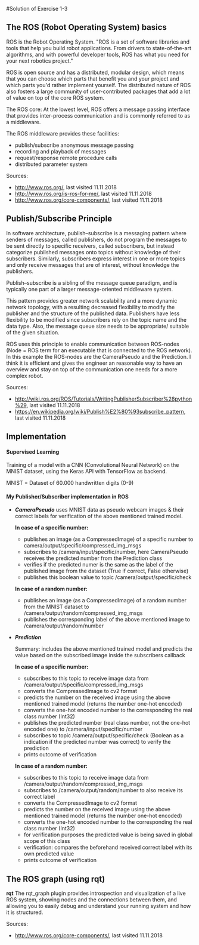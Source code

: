 #Solution of Exercise 1-3

## The ROS (Robot Operating System) basics 
ROS is the Robot Operating System. "ROS is a set of software libraries and tools that help 
you build robot applications. From drivers to state-of-the-art algorithms, and with powerful developer tools, ROS has 
what you need for your next robotics project."

ROS is open source and has a distributed, modular design, which means that you can choose which parts that benefit you and 
your project and which parts you'd rather implement yourself. The distributed nature of ROS also fosters a large 
community of user-contributed packages that add a lot of value on top of the core ROS system. 

The ROS core:
At the lowest level, ROS offers a message passing interface that provides inter-process communication and is commonly 
referred to as a middleware.

The ROS middleware provides these facilities:
   * publish/subscribe anonymous message passing
   * recording and playback of messages
   * request/response remote procedure calls
   * distributed parameter system 

Sources:
- http://www.ros.org/, last visited 11.11.2018
- http://www.ros.org/is-ros-for-me/, last visited 11.11.2018
- http://www.ros.org/core-components/, last visited 11.11.2018


## Publish/Subscribe Principle

In software architecture, publish–subscribe is a messaging pattern where senders of messages, called publishers, do not 
program the messages to be sent directly to specific receivers, called subscribers, but instead categorize published 
messages onto topics without knowledge of their subscribers. Similarly, subscribers express 
interest in one or more topics and only receive messages that are of interest, without knowledge the publishers.

Publish–subscribe is a sibling of the message queue paradigm, and is typically one part of a larger message-oriented 
middleware system.

This pattern provides greater network scalability and a more dynamic network topology, with a resulting decreased 
flexibility to modify the publisher and the structure of the published data.
Publishers have less flexibility to be modified since subscribers rely on the topic name and the data type. 
Also, the message queue size needs to be appropriate/ suitable of the given situation.

ROS uses this principle to enable communication between ROS-nodes 
(Node = ROS term for an executable that is connected to the ROS network).
In this example the ROS-nodes are the CameraPseudo and the Prediction.
I think it is efficient and gives the engineer an reasonable way to have an overview  and stay on top of the communication 
one needs for a more complex robot.

Sources: 
- http://wiki.ros.org/ROS/Tutorials/WritingPublisherSubscriber%28python%29, last visited 11.11.2018
- https://en.wikipedia.org/wiki/Publish%E2%80%93subscribe_pattern, last visited 11.11.2018


## Implementation
#### Supervised Learning
Training of a model with a CNN (Convolutional Neural Network) on the MNIST dataset, using the Keras API with TensorFlow as backend.

MNIST = Dataset of 60.000 handwritten digits (0-9)

#### My Publisher/Subscriber implementation in ROS
* **_CameraPseudo_** uses MNIST data as pseudo webcam images & their correct labels for verification of the above mentioned trained model.
     
    **In case of a specific number:**
    * publishes an image (as a CompressedImage) of a specific number to camera/output/specific/compressed_img_msgs
    * subscribes to /camera/input/specific/number, here CameraPseudo receives the predicted number from the Prediction class
    * verifies if the predicted numer is the same as the label of the published image from the dataset (True if correct, False otherwise)
    * publishes this boolean value to topic /camera/output/specific/check

    **In case of a random number:**
    * publishes an image (as a CompressedImage) of a random number from the MNIST dataset to /camera/output/random/compressed_img_msgs
    * publishes the corresponding label of the above mentioned image to /camera/output/random/number
    
* **_Prediction_** 

    Summary: includes the above mentioned trained model and predicts the value based on the subscribed image inside the 
    subscribers callback 
    
    **In case of a specific number:**
    * subscribes to this topic to receive image data from /camera/output/specific/compressed_img_msgs
    * converts the CompressedImage to cv2 format
    * predicts the number on the received image using the above mentioned trained model (returns the number one-hot encoded)
    * converts the one-hot encoded number to the corresponding the real class number (Int32)
    * publishes the predicted number (real class number, not the one-hot encoded one) to /camera/input/specific/number 
    * subscribes to topic /camera/output/specific/check (Boolean as a indication if the predicted number was correct) to verify the prediction
    * prints outcome of verification
    
    **In case of a random number:**
    * subscribes to this topic to receive image data from /camera/output/random/compressed_img_msgs
    * subscribes to /camera/output/random/number to also receive its correct label
    * converts the CompressedImage to cv2 format
    * predicts the number on the received image using the above mentioned trained model (returns the number one-hot encoded)
    * converts the one-hot encoded number to the corresponding the real class number (Int32)
    * for verification purposes the predicted value is being saved in global scope of this class
    * verification: compares the beforehand received correct label with its own predicted value
    * prints outcome of verification

## The ROS graph (using rqt)
**rqt** The rqt_graph plugin provides introspection and visualization of a live ROS system, showing nodes and the 
connections between them, and allowing you to easily debug and understand your running system and how it is structured.

Sources: 
- http://www.ros.org/core-components/, last visited 11.11.2018
